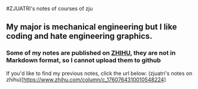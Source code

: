 #ZJUATRI's notes of courses of zju
## My major is mechanical engineering but I like coding and hate engineering graphics.
### Some of my notes are published on [ZHIHU](www.zhihu.com), they are not in Markdown format, so I cannot upload them to github
If you'd like to find my previous notes, click the url below:
(zjuatri's notes on zhihu)[https://www.zhihu.com/column/c_1760764310010548224]
